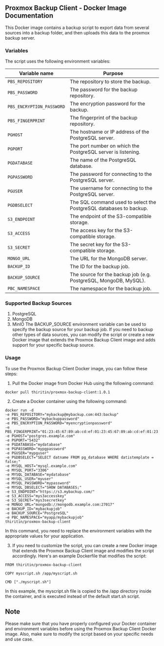 ## Proxmox Backup Client - Docker Image Documentation

This Docker image contains a backup script to export data from several sources into a backup folder, and then uploads this data to the proxmox backup server.

### Variables

The script uses the following environment variables:

| Variable name | Purpose                                                            |
| --- |--------------------------------------------------------------------|
| `PBS_REPOSITORY` | The repository to store the backup.                                |
| `PBS_PASSWORD` | The password for the backup repository.                            |
| `PBS_ENCRYPTION_PASSWORD` | The encryption password for the backup.                            |
| `PBS_FINGERPRINT` | The fingerprint of the backup repository.                          |
| `PGHOST` | The hostname or IP address of the PostgreSQL server.               |
| `PGPORT` | The port number on which the PostgreSQL server is listening.       |
| `PGDATABASE` | The name of the PostgreSQL database.                               |
| `PGPASSWORD` | The password for connecting to the PostgreSQL server.              |
| `PGUSER` | The username for connecting to the PostgreSQL server.              |
| `PGDBSELECT` | The SQL command used to select the PostgreSQL databases to backup. |
| `S3_ENDPOINT` | The endpoint of the S3-compatible storage.                         |
| `S3_ACCESS` | The access key for the S3-compatible storage.                      |
| `S3_SECRET` | The secret key for the S3-compatible storage.                      |
| `MONGO_URL` | The URL for the MongoDB server.                                    |
| `BACKUP_ID` | The ID for the backup job.                                         |
| `BACKUP_SOURCE` | The source for the backup job (e.g. PostgreSQL, MongoDB, MySQL).   |
| `PBC_NAMESPACE` | The namespace for the backup job.                                   |


### Supported Backup Sources

1. PostgreSQL
2. MongoDB
3. MinIO
The BACKUP_SOURCE environment variable can be used to specify the backup source for your backup job. If you need to backup other types of data sources, you can modify the script or create a new Docker image that extends the Proxmox Backup Client image and adds support for your specific backup source.

### Usage

To use the Proxmox Backup Client Docker image, you can follow these steps:

1. Pull the Docker image from Docker Hub using the following command:
```
docker pull thiritin/proxmox-backup-client:1.0.1
```
2. Create a Docker container using the following command:
```
docker run -d
-e PBS_REPOSITORY="mybackup@mybackup.com:443:backup"
-e PBS_PASSWORD="mybackuppassword"
-e PBS_ENCRYPTION_PASSWORD="myencryptionpassword"
-e PBS_FINGERPRINT="01:23:45:67:89:ab:cd:ef:01:23:45:67:89:ab:cd:ef:01:23:45:67"
-e PGHOST="postgres.example.com"
-e PGPORT="5432"
-e PGDATABASE="mydatabase"
-e PGPASSWORD="mypgpassword"
-e PGUSER="mypguser"
-e PGDBSELECT="SELECT datname FROM pg_database WHERE datistemplate = false;"
-e MYSQL_HOST="mysql.example.com"
-e MYSQL_PORT="3306"
-e MYSQL_DATABASE="mydatabase"
-e MYSQL_USER="myuser"
-e MYSQL_PASSWORD="mypassword"
-e MYSQL_DBSELECT="SHOW DATABASES;"
-e S3_ENDPOINT="https://s3.mybackup.com/"
-e S3_ACCESS="mys3accesskey"
-e S3_SECRET="mys3secretkey"
-e MONGO_URL="mongodb://mongodb.example.com:27017"
-e BACKUP_ID="mybackupjob"
-e BACKUP_SOURCE="PostgreSQL"
-e PBC_NAMESPACE="myapp/mybackupjob"
thiritin/proxmox-backup-client
```

In this command, you need to replace the environment variables with the appropriate values for your application.

3. If you need to customize the script, you can create a new Docker image that extends the Proxmox Backup Client image and modifies the script accordingly. Here's an example Dockerfile that modifies the script:
```
FROM thiritin/proxmox-backup-client

COPY myscript.sh /app/myscript.sh

CMD ["./myscript.sh"]

```

In this example, the myscript.sh file is copied to the /app directory inside the container, and is executed instead of the default start.sh script.

## Note
Please make sure that you have properly configured your Docker container and environment variables before using the Proxmox Backup Client Docker image. Also, make sure to modify the script based on your specific needs and use case.
